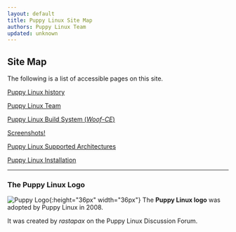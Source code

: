 ```yaml
---
layout: default
title: Puppy Linux Site Map
authors: Puppy Linux Team
updated: unknown
---
```

## Site Map

The following is a list of accessible pages on this site.

[Puppy Linux history](history.html)

[Puppy Linux Team](team.html)

[Puppy Linux Build System (_Woof-CE_)](woof-ce.html)

[Screenshots!](screenshots.html)

[Puppy Linux Supported Architectures](arch.html)

[Puppy Linux Installation](install.html)

---

### The Puppy Linux Logo

![Puppy Logo](c/puppylogo96.png){:height="36px" width="36px"} 
The **Puppy Linux logo** was adopted by Puppy Linux in 2008.

It was created by _rastapax_ on the Puppy Linux Discussion Forum.
